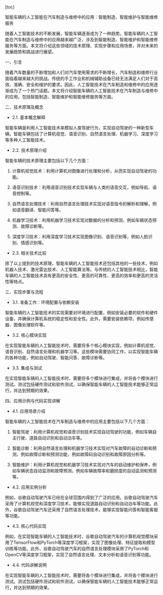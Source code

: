 
[toc]                    
                
                
智能车辆的人工智能在汽车制造与维修中的应用：智能制造、智能维护与智能维修服务

随着人工智能技术的不断发展，智能车辆逐渐成为了一种趋势。智能车辆的人工智能在汽车制造与维修中的应用越来越广泛，涉及到智能制造、智能维护和智能维修服务等方面。本文将介绍这些领域的技术原理、实现步骤和应用场景，并对未来的发展趋势和挑战进行展望。

一、引言

随着汽车数量的不断增加和人们对汽车使用需求的不断增长，汽车制造和维修行业面临着越来越大的挑战。传统的手工作业和机械辅助设备已经无法满足人们对于高效、准确、安全和维护的要求。因此，人工智能技术在汽车制造和维修中的应用逐渐成为了一个热门话题。本文将介绍智能车辆的人工智能技术在汽车制造与维修中的应用，包括智能制造、智能维护和智能维修服务等方面。

二、技术原理及概念

- 2.1. 基本概念解释

智能车辆是利用人工智能技术来模拟人类驾驶行为，实现自动驾驶的一种新型车辆。智能车辆包括了计算机视觉、语音识别、自然语言处理、机器学习、深度学习等多种人工智能技术。

- 2.2. 技术原理介绍

智能车辆的技术原理主要包括以下几个方面：

1. 计算机视觉技术：利用计算机对图像进行处理和分析，从而实现自动驾驶的功能。

2. 语音识别技术：利用语音识别技术实现车辆与人类的语音交互，例如导航、语音控制等。

3. 自然语言处理技术：利用自然语言处理技术实现对语音指令的解析和理解，例如语音翻译、智能问答等。

4. 机器学习技术：利用机器学习技术实现对数据的分析和预测，例如车辆状态预测、故障诊断等。

5. 深度学习技术：利用深度学习技术实现图像识别、语音识别等，例如人脸识别、情感识别等。

- 2.3. 相关技术比较

除了以上提到的技术原理，智能车辆的人工智能技术还包括其他的一些技术，例如机器人技术、激光雷达技术、人工智能算法等。与传统的人工智能技术相比，智能车辆的人工智能技术具有更高的安全性、更高的可靠性、更高的效率和更高的灵活性等特点。

三、实现步骤与流程

- 3.1. 准备工作：环境配置与依赖安装

智能车辆的人工智能技术的实现需要对环境进行配置，例如安装必要的软件和硬件设备，并确保计算机系统的稳定性和安全性。此外，需要安装依赖项，例如传感器、图像处理软件等。

- 3.2. 核心模块实现

在实现智能车辆的人工智能技术时，需要将多个核心模块实现，例如计算机视觉、语音识别、自然语言处理和机器学习等。这些模块需要协同工作，以实现智能车辆的各种功能，例如自动驾驶、智能问答、故障诊断等。

- 3.3. 集成与测试

在实现智能车辆的人工智能技术时，需要将多个模块进行集成，并将各个模块进行测试。测试包括硬件测试和软件测试，以确保智能车辆的人工智能技术能够正常运行，并达到预期的效果。

四、应用示例与代码实现讲解

- 4.1. 应用场景介绍

智能车辆的人工智能技术在汽车制造与维修中的应用主要包括以下几个方面：

1. 智能驾驶：利用计算机视觉和语音识别技术实现自动驾驶的功能，例如车辆自主行驶、道路自动识别和自动泊车等。

2. 智能诊断：利用自然语言处理和机器学习技术实现对汽车故障的自动诊断和预测，例如故障诊断和预测功能，例如故障码自动识别和故障原因分析等。

3. 智能维护：利用计算机视觉和机器学习技术实现对汽车的自动维护和保养，例如车辆状态自动监测和故障预测，例如车辆故障率和磨损度的自动监测和预测等。

- 4.2. 应用实例分析

例如，谷歌自动驾驶汽车已经在全球范围内得到了广泛的应用。谷歌自动驾驶汽车采用了计算机视觉和深度学习技术，能够实现道路自动识别和自动泊车等功能。此外，谷歌自动驾驶汽车还采用了自然语言处理技术，能够实现智能问答和智能客服等功能。

- 4.3. 核心代码实现

例如，在实现智能车辆的人工智能技术时，谷歌自动驾驶汽车的计算机视觉模块采用了TensorFlow和PyTorch等深度学习框架，实现了图像处理、特征提取和模型训练等功能。此外，谷歌自动驾驶汽车的自然语言处理模块采用了PyTorch和OpenCV等深度学习框架，实现了自然语言处理、文本分析和语音识别等功能。

- 4.4. 代码讲解说明

在实现智能车辆的人工智能技术时，需要将各个模块进行集成，并将各个模块进行测试。测试包括硬件测试和软件测试，以确保智能车辆的人工智能技术能够正常运行，并达到预期的效果。

